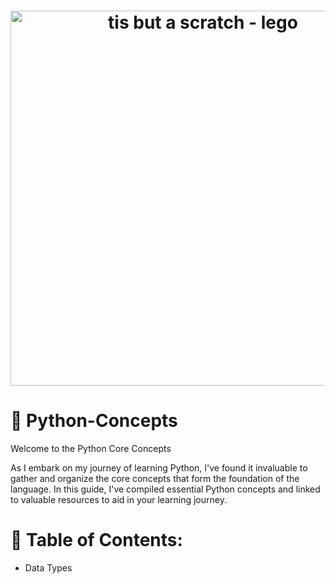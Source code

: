 <h1 align="center">
  <img src="https://i.imgur.com/ADg2whQ.jpeg" alt="tis but a scratch - lego" width="600" height="600" />
  <h1 alighn="center">🐍 Python-Concepts</h1>
</h1>  
Welcome to the Python Core Concepts 

As I embark on my journey of learning Python, I've found it invaluable to gather and organize the core concepts that form the foundation of the language. In this guide, I've compiled essential Python concepts and linked to valuable resources to aid in your learning journey.

# 🚕 Table of Contents:
- Data Types
